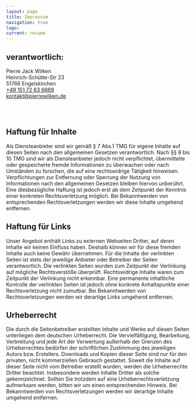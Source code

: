 ```yaml
---
layout: page
title: Impressum
navigation: true
logo: 
current: resume
---
```

<h2>verantwortlich:</h2>
<p>Pierre Jack Wilken
<br>Heinrich-Schütte-Str 23
<br>51766 Engelskirchen
<br><a href="tel:+4915172636669">+49 151 72 63 6669</a>
<br><a href="mailto:kontakt@pierrewilken.de">kontakt@pierrewilken.de</a></p>
<br>
<br>

<h2>Haftung für Inhalte</h2> 
Als Diensteanbieter sind wir gemäß § 7 Abs.1 TMG für eigene Inhalte auf diesen Seiten nach den allgemeinen Gesetzen verantwortlich. 
Nach §§ 8 bis 10 TMG sind wir als Diensteanbieter jedoch nicht verpflichtet, übermittelte oder gespeicherte fremde Informationen zu überwachen 
oder nach Umständen zu forschen, die auf eine rechtswidrige Tätigkeit hinweisen. 
Verpflichtungen zur Entfernung oder Sperrung der Nutzung von Informationen nach den allgemeinen Gesetzen bleiben hiervon unberührt. 
Eine diesbezügliche Haftung ist jedoch erst ab dem Zeitpunkt der Kenntnis einer konkreten Rechtsverletzung möglich. 
Bei Bekanntwerden von entsprechenden Rechtsverletzungen werden wir diese Inhalte umgehend entfernen.

<h2>Haftung für Links</h2> 
Unser Angebot enthält Links zu externen Webseiten Dritter, auf deren Inhalte wir keinen Einfluss haben. 
Deshalb können wir für diese fremden Inhalte auch keine Gewähr übernehmen. 
Für die Inhalte der verlinkten Seiten ist stets der jeweilige Anbieter oder Betreiber der Seiten verantwortlich. 
Die verlinkten Seiten wurden zum Zeitpunkt der Verlinkung auf mögliche Rechtsverstöße überprüft. 
Rechtswidrige Inhalte waren zum Zeitpunkt der Verlinkung nicht erkennbar. 
Eine permanente inhaltliche Kontrolle der verlinkten Seiten ist jedoch ohne konkrete Anhaltspunkte einer Rechtsverletzung nicht zumutbar. 
Bei Bekanntwerden von Rechtsverletzungen werden wir derartige Links umgehend entfernen.

<h2>Urheberrecht</h2> 
Die durch die Seitenbetreiber erstellten Inhalte und Werke auf diesen Seiten unterliegen dem deutschen Urheberrecht. 
Die Vervielfältigung, Bearbeitung, Verbreitung und jede Art der Verwertung außerhalb der Grenzen des Urheberrechtes bedürfen der 
schriftlichen Zustimmung des jeweiligen Autors bzw. Erstellers. Downloads und Kopien dieser Seite sind nur für den privaten, 
nicht kommerziellen Gebrauch gestattet. Soweit die Inhalte auf dieser Seite nicht vom Betreiber erstellt wurden, 
werden die Urheberrechte Dritter beachtet. Insbesondere werden Inhalte Dritter als solche gekennzeichnet. 
Sollten Sie trotzdem auf eine Urheberrechtsverletzung aufmerksam werden, bitten wir um einen entsprechenden Hinweis. 
Bei Bekanntwerden von Rechtsverletzungen werden wir derartige Inhalte umgehend entfernen.
